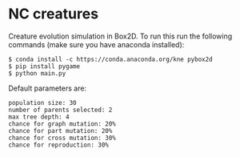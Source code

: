 # NC creatures
Creature evolution simulation in Box2D.
To run this run the following commands (make sure you have anaconda installed):
    
    $ conda install -c https://conda.anaconda.org/kne pybox2d
    $ pip install pygame
    $ python main.py

Default parameters are:

    population size: 30
    number of parents selected: 2
    max tree depth: 4
    chance for graph mutation: 20%
    chance for part mutation: 20%
    chance for cross mutation: 30%
    chance for reproduction: 30%